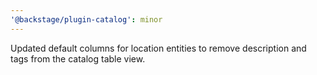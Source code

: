 ```yaml
---
'@backstage/plugin-catalog': minor
---
```


Updated default columns for location entities to remove description and tags from the catalog table view.
